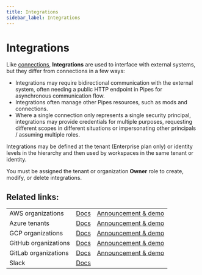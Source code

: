 ```yaml
---
title: Integrations
sidebar_label: Integrations
---
```


# Integrations

Like [connections](/pipes/docs/workspaces/connections), **Integrations** are used to interface with external systems, but they differ from connections in a few ways:

- Integrations may require bidirectional communication with the external system, often needing a public HTTP endpoint in Pipes for asynchronous communication flow.
- Integrations often manage other Pipes resources, such as mods and connections.
- Where a single connection only represents a single security principal, integrations may provide credentials for multiple purposes, requesting different scopes in different situations or impersonating other principals / assuming multiple roles.

Integrations may be defined at the tenant (Enterprise plan only) or identity levels in the hierarchy and then used by workspaces in the same tenant or identity.

You must be assigned the tenant or organization **Owner** role to create, modify, or delete integrations.

## Related links:
|        |               |               |
| ------ | ------------- | ------------- |
| AWS organizations | [Docs](/pipes/docs/integrations/aws) | [Announcement & demo](https://turbot.com/pipes/blog/2024/07/aws-org-sync) |
| Azure tenants | [Docs](/pipes/docs/integrations/azure) | [Announcement & demo](https://turbot.com/pipes/blog/2024/07/azure-tenant-sync) |
| GCP organizations | [Docs](/pipes/docs/integrations/gcp) | [Announcement & demo](https://turbot.com/pipes/blog/2024/07/gcp-org-sync) |
| GitHub organizations | [Docs](/pipes/docs/integrations/github) | [Announcement & demo](https://turbot.com/pipes/blog/2024/05/github-custom-mods) |
| GitLab organizations | [Docs](/pipes/docs/integrations/gitlab) | [Announcement & demo](https://turbot.com/pipes/blog/2025/04/gitlab-custom-mods) |
| Slack | [Docs](/pipes/docs/integrations/slack) |  |
